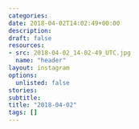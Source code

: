 ```yaml
---
categories:
date: 2018-04-02T14:02:49+00:00
description:
draft: false
resources:
- src: 2018-04-02_14-02-49_UTC.jpg
  name: "header"
layout: instagram
options:
  unlisted: false
stories:
subtitle:
title: "2018-04-02"
tags: []
---
```


 
